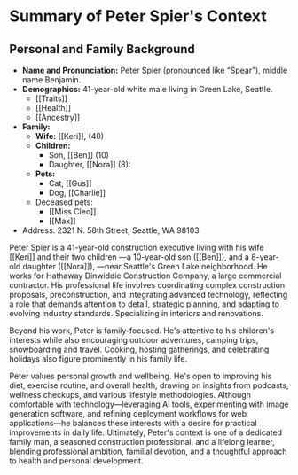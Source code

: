 # Summary of Peter Spier's Context

## Personal and Family Background
- **Name and Pronunciation:** Peter Spier (pronounced like “Spear”), middle name Benjamin.
- **Demographics:** 41-year-old white male living in Green Lake, Seattle. 
	- [[Traits]]
	- [[Health]]
	- [[Ancestry]]
- **Family:**
  - **Wife:** [[Keri]], (40)
  - **Children:** 
    - Son, [[Ben]] (10)
    - Daughter, [[Nora]] (8):
  - **Pets:**
    - Cat, [[Gus]]
    - Dog, [[Charlie]]
  - Deceased pets:
    - [[Miss Cleo]]
    - [[Max]]
- Address: 2321 N. 58th Street, Seattle, WA 98103

Peter Spier is a 41-year-old construction executive living with his wife [[Keri]] and their two children —a 10-year-old son ([[Ben]]), and a 8-year-old daughter ([[Nora]]), —near Seattle's Green Lake neighborhood. He works for Hathaway Dinwiddie Construction Company, a large commercial contractor. His professional life involves coordinating complex construction proposals, preconstruction, and integrating advanced technology, reflecting a role that demands attention to detail, strategic planning, and adapting to evolving industry standards. Specializing in interiors and renovations.

Beyond his work, Peter is family-focused. He's attentive to his children's interests while also encouraging outdoor adventures, camping trips, snowboarding and travel. Cooking, hosting gatherings, and celebrating holidays also figure prominently in his family life.

Peter values personal growth and wellbeing. He's open to improving his diet, exercise routine, and overall health, drawing on insights from podcasts, wellness checkups, and various lifestyle methodologies. Although comfortable with technology—leveraging AI tools, experimenting with image generation software, and refining deployment workflows for web applications—he balances these interests with a desire for practical improvements in daily life. Ultimately, Peter's context is one of a dedicated family man, a seasoned construction professional, and a lifelong learner, blending professional ambition, familial devotion, and a thoughtful approach to health and personal development.
